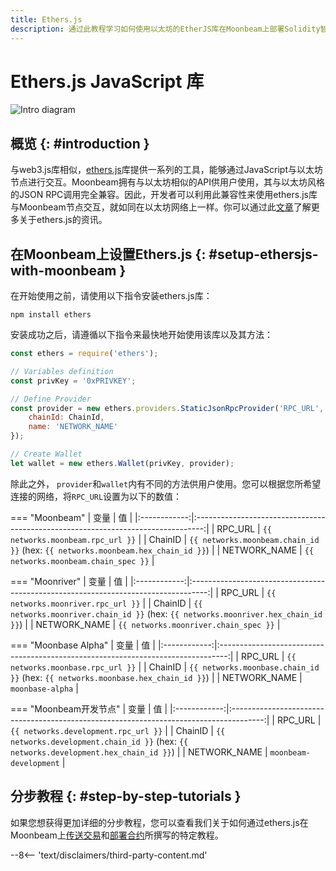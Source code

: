 ```yaml
---
title: Ethers.js
description: 通过此教程学习如何使用以太坊的EtherJS库在Moonbeam上部署Solidity智能合约。
---
```

# Ethers.js JavaScript 库

![Intro diagram](/images/builders/build/eth-api/libraries/ethers/ethersjs-banner.png)

## 概览 {: #introduction } 

与web3.js库相似，[ethers.js](https://docs.ethers.io/)库提供一系列的工具，能够通过JavaScript与以太坊节点进行交互。Moonbeam拥有与以太坊相似的API供用户使用，其与以太坊风格的JSON RPC调用完全兼容。因此，开发者可以利用此兼容性来使用ethers.js库与Moonbeam节点交互，就如同在以太坊网络上一样。你可以通过此[文章](https://medium.com/l4-media/announcing-ethers-js-a-web3-alternative-6f134fdd06f3)了解更多关于ethers.js的资讯。

## 在Moonbeam上设置Ethers.js {: #setup-ethersjs-with-moonbeam } 

在开始使用之前，请使用以下指令安装ethers.js库：

```
npm install ethers
```

安装成功之后，请遵循以下指令来最快地开始使用该库以及其方法：

```js
const ethers = require('ethers');

// Variables definition
const privKey = '0xPRIVKEY';

// Define Provider
const provider = new ethers.providers.StaticJsonRpcProvider('RPC_URL', {
    chainId: ChainId,
    name: 'NETWORK_NAME'
});

// Create Wallet
let wallet = new ethers.Wallet(privKey, provider);
```

除此之外， `provider`和`wallet`内有不同的方法供用户使用。您可以根据您所希望连接的网络，将`RPC_URL`设置为以下的数值：

=== "Moonbeam"
    |   变量   |                                      值                                       |
    |:------------:|:--------------------------------------------------------------------------------:|
    |   RPC_URL    |                        `{{ networks.moonbeam.rpc_url }}`                         |
    |   ChainID    | `{{ networks.moonbeam.chain_id }}` (hex: `{{ networks.moonbeam.hex_chain_id }}`) |
    | NETWORK_NAME |                       `{{ networks.moonbeam.chain_spec }}`                       |

=== "Moonriver"
    |   变量   |                                       值                                        |
    |:------------:|:----------------------------------------------------------------------------------:|
    |   RPC_URL    |                         `{{ networks.moonriver.rpc_url }}`                         |
    |   ChainID    | `{{ networks.moonriver.chain_id }}` (hex: `{{ networks.moonriver.hex_chain_id }}`) |
    | NETWORK_NAME |                       `{{ networks.moonriver.chain_spec }}`                        |

=== "Moonbase Alpha"
    |   变量   |                                      值                                       |
    |:------------:|:--------------------------------------------------------------------------------:|
    |   RPC_URL    |                        `{{ networks.moonbase.rpc_url }}`                         |
    |   ChainID    | `{{ networks.moonbase.chain_id }}` (hex: `{{ networks.moonbase.hex_chain_id }}`) |
    | NETWORK_NAME |                                 `moonbase-alpha`                                 |

=== "Moonbeam开发节点" 
    |   变量   |                                         值                                          |
    |:------------:|:--------------------------------------------------------------------------------------:|
    |   RPC_URL    |                          `{{ networks.development.rpc_url }}`                          |
    |   ChainID    | `{{ networks.development.chain_id }}` (hex: `{{ networks.development.hex_chain_id }}`) |
    | NETWORK_NAME |                                 `moonbeam-development`                                 |

## 分步教程  {: #step-by-step-tutorials } 

如果您想获得更加详细的分步教程，您可以查看我们关于如何通过ethers.js在Moonbeam上[传送交易](/getting-started/local-node/send-transaction/)和[部署合约](/getting-started/local-node/deploy-contract/)所撰写的特定教程。

--8<-- 'text/disclaimers/third-party-content.md'